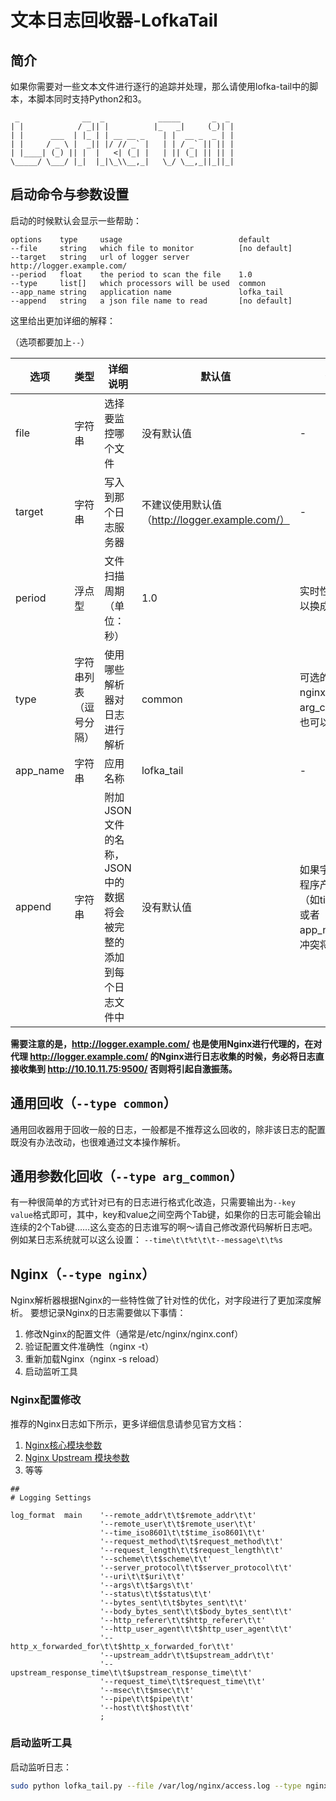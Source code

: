 # 文本日志回收器-LofkaTail

## 简介
如果你需要对一些文本文件进行逐行的追踪并处理，那么请使用lofka-tail中的脚本，本脚本同时支持Python2和3。

```
 _              __  _            _____       _  _
| |            / _|| |          |_   _|     (_)| |
| |      ___  | |_ | | __ __ _    | |  __ _  _ | |
| |     / _ \ |  _|| |/ // _` |   | | / _` || || |
| |____| (_) || |  |   <| (_| |   | || (_| || || |
\_____/ \___/ |_|  |_|\_\\__,_|   \_/ \__,_||_||_|
```
## 启动命令与参数设置
启动的时候默认会显示一些帮助：
```
options    type     usage                          default
--file     string   which file to monitor          [no default]
--target   string   url of logger server           http://logger.example.com/
--period   float    the period to scan the file    1.0
--type     list[]   which processors will be used  common
--app_name string   application name               lofka_tail
--append   string   a json file name to read       [no default]
```

这里给出更加详细的解释：

（选项都要加上`--`）

|选项|类型|详细说明|默认值|备注|
|-|-|-|-|-|
|file   |字符串   |选择要监控哪个文件   |没有默认值   |-|
|target   |字符串   |写入到那个日志服务器   | 不建议使用默认值（http://logger.example.com/）   |-|
|period   |浮点型   |文件扫描周期（单位：秒）   | 1.0  |实时性要求高可以换成0.3之类|
|type   |字符串列表（逗号分隔）   |使用哪些解析器对日志进行解析   | common |可选的还有nginx和arg_common，也可以自己扩展|
|app_name   |字符串   |应用名称   | lofka_tail   |-|
|append   |字符串   |附加JSON文件的名称，JSON中的数据将会被完整的添加到每个日志文件中   | 没有默认值   |如果字段和其他程序产生字段（如timestamp或者app_name）有冲突将会被覆盖|

**需要注意的是，http://logger.example.com/ 也是使用Nginx进行代理的，在对代理 http://logger.example.com/ 的Nginx进行日志收集的时候，务必将日志直接收集到 http://10.10.11.75:9500/ 否则将引起自激振荡。**

## 通用回收（`--type common`）
通用回收器用于回收一般的日志，一般都是不推荐这么回收的，除非该日志的配置既没有办法改动，也很难通过文本操作解析。

## 通用参数化回收（`--type arg_common`）
有一种很简单的方式针对已有的日志进行格式化改造，只需要输出为`--key  value`格式即可，其中，key和value之间空两个Tab键，如果你的日志可能会输出连续的2个Tab键……这么变态的日志谁写的啊～请自己修改源代码解析日志吧。
例如某日志系统就可以这么设置：
`--time\t\t%t\t\t--message\t\t%s`

## Nginx（`--type nginx`）
Nginx解析器根据Nginx的一些特性做了针对性的优化，对字段进行了更加深度解析。
要想记录Nginx的日志需要做以下事情：

1. 修改Nginx的配置文件（通常是/etc/nginx/nginx.conf）
2. 验证配置文件准确性（nginx -t）
3. 重新加载Nginx（nginx -s reload）
4. 启动监听工具

### Nginx配置修改
推荐的Nginx日志如下所示，更多详细信息请参见官方文档：

1. [Nginx核心模块参数](http://nginx.org/en/docs/http/ngx_http_core_module.html#variables)
2. [Nginx Upstream 模块参数](http://nginx.org/en/docs/http/ngx_http_upstream_module.html#variables)
3. 等等

```nginx
##
# Logging Settings

log_format	main	'--remote_addr\t\t$remote_addr\t\t'
                    '--remote_user\t\t$remote_user\t\t'
                    '--time_iso8601\t\t$time_iso8601\t\t'
                    '--request_method\t\t$request_method\t\t'
                    '--request_length\t\t$request_length\t\t'
                    '--scheme\t\t$scheme\t\t'
                    '--server_protocol\t\t$server_protocol\t\t'
                    '--uri\t\t$uri\t\t'
                    '--args\t\t$args\t\t'
                    '--status\t\t$status\t\t'
                    '--bytes_sent\t\t$bytes_sent\t\t'
                    '--body_bytes_sent\t\t$body_bytes_sent\t\t'
                    '--http_referer\t\t$http_referer\t\t'
                    '--http_user_agent\t\t$http_user_agent\t\t'
                    '--http_x_forwarded_for\t\t$http_x_forwarded_for\t\t'
                    '--upstream_addr\t\t$upstream_addr\t\t'
                    '--upstream_response_time\t\t$upstream_response_time\t\t'
                    '--request_time\t\t$request_time\t\t'
                    '--msec\t\t$msec\t\t'
                    '--pipe\t\t$pipe\t\t'
                    '--host\t\t$host\t\t'
                    ;
```

### 启动监听工具
启动监听日志：
```bash
sudo python lofka_tail.py --file /var/log/nginx/access.log --type nginx --app_name 服务器的标识名称 --target http://10.10.11.75:9500/
```
